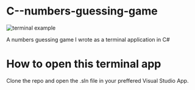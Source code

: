 # C--numbers-guessing-game

![terminal example](https://ibb.co/wJCvqP1)

A numbers guessing game I wrote as a terminal application in C#

<h1> How to open this terminal app</h1>

Clone the repo and open the .sln file in your preffered Visual Studio App.

